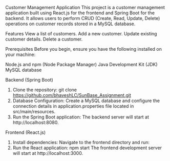 Customer Management Application
This project is a customer management application built using React.js for the frontend and Spring Boot for the backend. It allows users to perform CRUD (Create, Read, Update, Delete) operations on customer records stored in a MySQL database.

Features
View a list of customers.
Add a new customer.
Update existing customer details.
Delete a customer.

Prerequisites
Before you begin, ensure you have the following installed on your machine:

Node.js and npm (Node Package Manager)
Java Development Kit (JDK)
MySQL database

Backend (Spring Boot)
1. Clone the repository:
        git clone https://github.com/bhaveshLC/SunBase_Assignment.git
2. Database Configuration:
        Create a MySQL database and configure the connection details in application.properties file located in src/main/resources.
3. Run the Spring Boot application:
        The backend server will start at http://localhost:8080.


Frontend (React.js)
1. Install dependencies:
       Navigate to the frontend directory and run:
2. Run the React application:
       npm start
       The frontend development server will start at http://localhost:3000.


